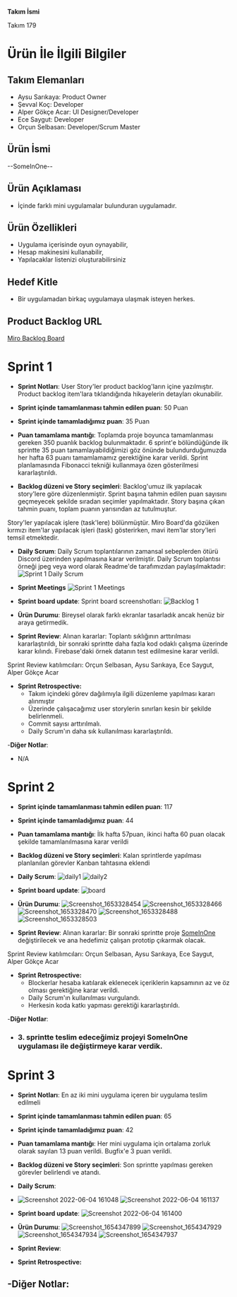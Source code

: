 **Takım İsmi**

Takım 179

# Ürün İle İlgili Bilgiler

## Takım Elemanları

- Aysu Sarıkaya: Product Owner
- Şevval Koç: Developer
- Alper Gökçe Acar: UI Designer/Developer
- Ece Saygut: Developer
- Orçun Selbasan: Developer/Scrum Master

## Ürün İsmi

--SomeInOne-- 

## Ürün Açıklaması

- İçinde farklı mini uygulamalar bulunduran uygulamadır. 

## Ürün Özellikleri

- Uygulama içerisinde oyun oynayabilir,
- Hesap makinesini kullanabilir,
- Yapılacaklar listenizi oluşturabilirsiniz

## Hedef Kitle

- Bir uygulamadan birkaç uygulamaya ulaşmak isteyen herkes.

## Product Backlog URL

[Miro Backlog Board](https://miro.com/app/board/uXjVOzfEchk=/?share_link_id=408585649863)


# Sprint 1

- **Sprint Notları**: User Story'ler product backlog'ların içine yazılmıştır. Product backlog item'lara tıklandığında hikayelerin detayları okunabilir.

- **Sprint içinde tamamlanması tahmin edilen puan**: 50 Puan
- **Sprint içinde tamamladığımız puan**: 35 Puan

- **Puan tamamlama mantığı**: Toplamda proje boyunca tamamlanması gereken 350 puanlık backlog bulunmaktadır. 6 sprint'e bölündüğünde ilk sprintte 35 puan tamamlayabildiğimizi göz önünde bulundurduğumuzda her hafta 63 puanı tamamlamamız gerektiğine karar verildi. Sprint planlamasında Fibonacci tekniği kullanmaya özen gösterilmesi kararlaştırıldı.

- **Backlog düzeni ve Story seçimleri**: Backlog'umuz ilk yapılacak story'lere göre düzenlenmiştir. Sprint başına tahmin edilen puan sayısını geçmeyecek şekilde sıradan seçimler yapılmaktadır. Story başına çıkan tahmin puanı, toplam puanın yarısından az tutulmuştur.

Story'ler yapılacak işlere (task'lere) bölünmüştür. Miro Board'da gözüken kırmızı item'lar yapılacak işleri (task) gösterirken, mavi item'lar story'leri temsil etmektedir.

- **Daily Scrum**: Daily Scrum toplantılarının zamansal sebeplerden ötürü Discord üzerinden yapılmasına karar verilmiştir. Daily Scrum toplantısı örneği jpeg veya word olarak Readme'de tarafımızdan paylaşılmaktadır:
![Sprint 1 Daily Scrum](https://github.com/akademi-179/assets/blob/main/daily_scrum1.png)
- **Sprint Meetings**
![Sprint 1 Meetings](https://github.com/akademi-179/assets/blob/main/meetings_1.png)

- **Sprint board update**: Sprint board screenshotları:
![Backlog 1](https://github.com/akademi-179/assets/blob/main/backlogs_1.png)


- **Ürün Durumu**: Bireysel olarak farklı ekranlar tasarladık ancak henüz bir araya getirmedik.

- **Sprint Review**:
Alınan kararlar: Toplantı sıklığının arttırılması kararlaştırıldı, bir sonraki sprintte daha fazla kod odaklı çalışma üzerinde karar kılındı. Firebase'daki örnek datanın test edilmesine karar verildi.

Sprint Review katılımcıları: Orçun Selbasan, Aysu Sarıkaya, Ece Saygut, Alper Gökçe Acar

- **Sprint Retrospective:**
  - Takım içindeki görev dağılımıyla ilgili düzenleme yapılması kararı alınmıştır
  - Üzerinde çalışacağımız user storylerin sınırları kesin bir şekilde belirlenmeli.
  - Commit sayısı arttırılmalı.
  - Daily Scrum'ın daha sık kullanılması kararlaştırıldı.

-**Diğer Notlar**:
- N/A

# Sprint 2
- **Sprint içinde tamamlanması tahmin edilen puan**: 117
- **Sprint içinde tamamladığımız puan**: 44

- **Puan tamamlama mantığı**: İlk hafta 57puan, ikinci hafta 60 puan olacak şekilde tamamlanılmasına karar verildi

- **Backlog düzeni ve Story seçimleri**: Kalan sprintlerde yapılması planlanılan görevler Kanban tahtasına eklendi

- **Daily Scrum**:
  ![daily1](https://user-images.githubusercontent.com/67058472/169878245-c6279fbd-e582-4edc-867c-2a472d965599.png)
  ![daily2](https://user-images.githubusercontent.com/67058472/169878250-a3173ce4-5ad1-4844-b09e-434f16eeb1b2.png)

- **Sprint board update**:
  ![board](https://user-images.githubusercontent.com/67058472/169878403-f2517afa-a973-4315-8d19-0ae96bd800ee.png)

- **Ürün Durumu**:
  ![Screenshot_1653328454](https://user-images.githubusercontent.com/67058472/169878886-e3ac4cb2-0c39-404b-8ca6-d314fe6a0f96.png)
  ![Screenshot_1653328466](https://user-images.githubusercontent.com/67058472/169878888-f9e416a3-ea8f-4932-bd1a-f3d0115d9f42.png)
  ![Screenshot_1653328470](https://user-images.githubusercontent.com/67058472/169878892-e92c6a22-e4bc-482b-850f-151145bed719.png)
  ![Screenshot_1653328488](https://user-images.githubusercontent.com/67058472/169878902-9afe35c8-5b45-4540-b7cb-7f2f3953c6cd.png)
  ![Screenshot_1653328503](https://user-images.githubusercontent.com/67058472/169878908-34b37573-617f-4d6f-93de-8e2d5e29e811.png)

- **Sprint Review**:
  Alınan kararlar: Bir sonraki sprintte proje [SomeInOne](https://github.com/akademi-179/some-in-one) değiştirilecek ve ana hedefimiz çalışan prototip çıkarmak olacak.

Sprint Review katılımcıları: Orçun Selbasan, Aysu Sarıkaya, Ece Saygut, Alper Gökçe Acar
- **Sprint Retrospective:**
  - Blockerlar hesaba katılarak eklenecek içeriklerin kapsamının az ve öz olması gerektiğine karar verildi.
  - Daily Scrum'ın kullanılması vurgulandı.
  - Herkesin koda katkı yapması gerektiği kararlaştırıldı.

-**Diğer Notlar**:
- ### 3. sprintte teslim edeceğimiz projeyi SomeInOne uygulaması ile değiştirmeye karar verdik.

# Sprint 3
- **Sprint Notları**: En az iki mini uygulama içeren bir uygulama teslim edilmeli

- **Sprint içinde tamamlanması tahmin edilen puan**: 65
- **Sprint içinde tamamladığımız puan**: 42

- **Puan tamamlama mantığı**: Her mini uygulama için ortalama zorluk olarak sayılan 13 puan verildi. Bugfix'e 3 puan verildi.

- **Backlog düzeni ve Story seçimleri**: Son sprintte yapılması gereken görevler belirlendi ve atandı.

- **Daily Scrum**: 
- ![Screenshot 2022-06-04 161048](https://user-images.githubusercontent.com/67058472/172000546-8807ddf9-fc81-4e24-acf2-b177caf07da7.png)
![Screenshot 2022-06-04 161137](https://user-images.githubusercontent.com/67058472/172000547-56db4995-0a79-4d7e-822f-d6234514f25c.png)

- **Sprint board update**:
![Screenshot 2022-06-04 161400](https://user-images.githubusercontent.com/67058472/172000655-5249b1a0-6a2c-45b7-92a1-938c55ffacde.png)

- **Ürün Durumu**: 
![Screenshot_1654347899](https://user-images.githubusercontent.com/67058472/172000338-32de9bee-fa28-473a-8c63-7a7d9538e1b9.png)
![Screenshot_1654347929](https://user-images.githubusercontent.com/67058472/172000340-b786e9d3-26ed-411b-a47e-7c85cb9413d3.png)
![Screenshot_1654347934](https://user-images.githubusercontent.com/67058472/172000341-afb17453-6550-4fa0-97f8-09bc6080d371.png)
![Screenshot_1654347937](https://user-images.githubusercontent.com/67058472/172000343-cd9dfb09-4d80-4de2-9671-71797e35fef1.png)

- **Sprint Review**:

- **Sprint Retrospective:**

-**Diğer Notlar**:
- 
